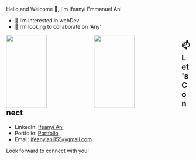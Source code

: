 Hello and Welcome 👋, I'm Ifeanyi Emmanuel Ani
- 👀 I’m interested in webDev
- 💞️ I’m looking to collaborate on 'Any'


<img height=200 width=47% align="left" src="https://github-readme-stats.vercel.app/api?username=Ifeanyi-Ani&show_icons=true&bg_color=00000000" />
<img height=200 width=47% align="left" src="https://github-readme-stats.vercel.app/api/top-langs?username=Ifeanyi-Ani&layout=compact&langs_count=8&card_width=320&bg_color=00000000" />

## 📫 Let's Connect

- LinkedIn: [Ifeanyi Ani](https://www.linkedin.com/in/ifeanyi-ani-997520246/)
- Portfolio: [Portfolio](https://my-portfolio-umber-one.vercel.app/)
- Email: ifeanyiani155@gmail.com

Look forward to connect with you!

